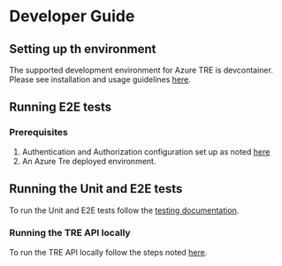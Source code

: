 # Developer Guide

## Setting up th environment

The supported development environment for Azure TRE is devcontainer. Please see installation and usage guidelines [here](dev-environment.md).

## Running E2E tests

### Prerequisites

1. Authentication and Authorization configuration set up as noted [here](../tre-admins/deploying-the-tre/auth.md)
1. An Azure Tre deployed environment.

## Running the Unit and E2E tests

To run the Unit and E2E tests follow the [testing documentation](end-to-end-tests.md).

### Running the TRE API locally

To run the TRE API locally follow the steps noted [here](api.md).
